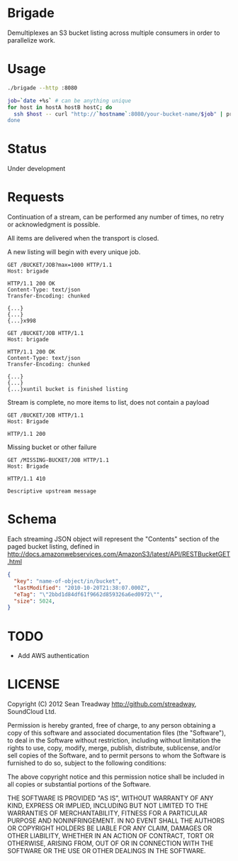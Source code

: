 # Brigade

Demultiplexes an S3 bucket listing across multiple consumers in order to parallelize work.

# Usage

```sh
./brigade --http :8080

job=`date +%s` # can be anything unique
for host in hostA hostB hostC; do
  ssh $host -- curl "http://`hostname`:8080/your-bucket-name/$job" | process-bucket-keys" &
done
```

# Status

Under development

# Requests

Continuation of a stream, can be performed any number of times, no retry or
acknowledgment is possible.

All items are delivered when the transport is closed.

A new listing will begin with every unique job.

```http
GET /BUCKET/JOB?max=1000 HTTP/1.1
Host: brigade

HTTP/1.1 200 OK
Content-Type: text/json
Transfer-Encoding: chunked

{...}
{...}
{...}x998
```

```http
GET /BUCKET/JOB HTTP/1.1
Host: brigade

HTTP/1.1 200 OK
Content-Type: text/json
Transfer-Encoding: chunked

{...}
{...}
{...}xuntil bucket is finished listing
```


Stream is complete, no more items to list, does not contain a payload

```http
GET /BUCKET/JOB HTTP/1.1
Host: Brigade

HTTP/1.1 200
```

Missing bucket or other failure

```http
GET /MISSING-BUCKET/JOB HTTP/1.1
Host: Brigade

HTTP/1.1 410

Descriptive upstream message
```

# Schema

Each streaming JSON object will represent the "Contents" section of the paged
bucket listing, defined in
http://docs.amazonwebservices.com/AmazonS3/latest/API/RESTBucketGET.html

```json
{
  "key": "name-of-object/in/bucket",
  "lastModified": "2010-10-20T21:38:07.000Z",
  "eTag": "\"2bbd1d84df61f9662d859326a6ed0972\"",
  "size": 5024,
}
```

# TODO

 * Add AWS authentication

# LICENSE

Copyright (C) 2012 Sean Treadway <http://github.com/streadway>, SoundCloud Ltd.

Permission is hereby granted, free of charge, to any person obtaining a copy of
this software and associated documentation files (the "Software"), to deal in
the Software without restriction, including without limitation the rights to
use, copy, modify, merge, publish, distribute, sublicense, and/or sell copies
of the Software, and to permit persons to whom the Software is furnished to do
so, subject to the following conditions:

The above copyright notice and this permission notice shall be included in all
copies or substantial portions of the Software.

THE SOFTWARE IS PROVIDED "AS IS", WITHOUT WARRANTY OF ANY KIND, EXPRESS OR
IMPLIED, INCLUDING BUT NOT LIMITED TO THE WARRANTIES OF MERCHANTABILITY,
FITNESS FOR A PARTICULAR PURPOSE AND NONINFRINGEMENT. IN NO EVENT SHALL THE
AUTHORS OR COPYRIGHT HOLDERS BE LIABLE FOR ANY CLAIM, DAMAGES OR OTHER
LIABILITY, WHETHER IN AN ACTION OF CONTRACT, TORT OR OTHERWISE, ARISING FROM,
OUT OF OR IN CONNECTION WITH THE SOFTWARE OR THE USE OR OTHER DEALINGS IN THE
SOFTWARE.
